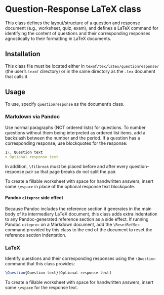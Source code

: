 
# Question-Response LaTeX class

This class defines the layout/structure of a question and response document (e.g., worksheet, quiz, exam), and defines a LaTeX command for identifying the content of questions and their corresponding responses agnostically to their formatting in LaTeX documents.

## Installation

This class file must be located either in `texmf/tex/latex/questionresponse/` (the user’s `texmf` directory) or in the same directory as the `.tex` document that calls it.

## Usage

To use, specify `questionresponse` as the document’s class.

### Markdown via Pandoc

Use normal paragraphs (NOT ordered lists) for questions.
To number questions without them being interpreted as ordered list items, add a backslash between the number and the period.
If a question has a corresponding response, use blockquotes for the response:
```markdown
1\. Question text
> Optional response text
```

In addition, `\filbreak` must be placed before and after every question–response pair so that page breaks do not split the pair.

To create a fillable worksheet with space for handwritten answers, insert some `\vspace` in place of the optional response text blockquote.

#### Pandoc `citeproc` side effect

Because Pandoc includes the reference section it generates in the main body of its intermediary LaTeX document, this class adds extra indentation to any Pandoc-generated reference section as a side effect.
If running Pandoc `citeproc` on a Markdown document, add the `\ResetRefSec` command provided by this class to the end of the document to reset the reference section indentation.

### LaTeX

Identify questions and their corresponding responses using the `\Question` command that this class provides:
```latex
\Question{Question text}[Optional response text]
```

To create a fillable worksheet with space for handwritten answers, insert some `\vspace` for the response text.
